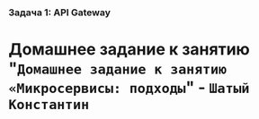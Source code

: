 ### Задача 1: API Gateway

# Домашнее задание к занятию "`Домашнее задание к занятию «Микросервисы: подходы`" - `Шатый Константин`

